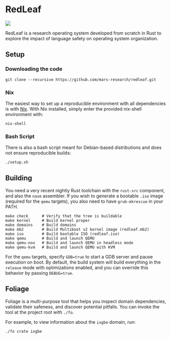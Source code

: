 # RedLeaf

![](https://github.com/mars-research/redleaf/workflows/build/badge.svg)

RedLeaf is a research operating system developed from scratch in Rust to explore the impact of language safety on operating system organization.

## Setup

### Downloading the code
```
git clone --recursive https://github.com/mars-research/redleaf.git
```

### Nix

The easiest way to set up a reproducible environment with all dependencies is with [Nix](https://nixos.org/download.html).
With Nix installed, simply enter the provided nix-shell environment with:

```
nix-shell
```

### Bash Script

There is also a bash script meant for Debian-based distributions and does not ensure reproducible builds:

``` bash
./setup.sh
```

## Building

You need a very recent nightly Rust toolchain with the `rust-src` component, and also the `nasm` assembler.
If you wish to generate a bootable `.iso` image (required for the `qemu` targets), you also need to have `grub-mkrescue` in your PATH.

```
make check      # Verify that the tree is buildable
make kernel     # Build kernel proper
make domains    # Build domains
make mb2        # Build Multiboot v2 kernel image (redleaf.mb2)
make iso        # Build bootable ISO (redleaf.iso)
make qemu       # Build and launch QEMU
make qemu-nox   # Build and launch QEMU in headless mode
make qemu-kvm   # Build and launch QEMU with KVM
```

For the `qemu` targets, specify `GDB=true` to start a GDB server and pause execution on boot.
By default, the build system will build everything in the `release` mode with optimizations enabled, and you can override this behavior by passing `DEBUG=true`.

## Foliage

Foliage is a multi-purpose tool that helps you inspect domain dependencies, validate their safeness, and discover potential pitfalls.
You can invoke the tool at the project root with `./fo`.

For example, to view information about the `ixgbe` domain, run:
```
./fo crate ixgbe
```
